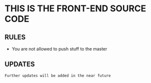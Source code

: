 # THIS IS THE FRONT-END SOURCE CODE
## RULES

- You are not allowed to push stuff to the master

## UPDATES

`Further updates will be added in the near future`